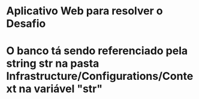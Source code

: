 <h1>Aplicativo Web para resolver o Desafio<h1>
<p>O banco tá sendo referenciado pela string str na pasta Infrastructure/Configurations/Context na variável "str"<p>